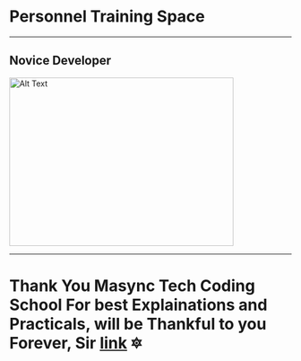 # Personnel Training Space 

---
## Novice Developer
<img src="https://cdn.pixabay.com/photo/2024/04/09/03/04/ai-generated-8684869_1280.jpg" alt="Alt Text" width="400" height="300">

***

# Thank You Masync Tech Coding School For best Explainations and Practicals, will be Thankful to you Forever, Sir [link](https://masynctech.com/) :six_pointed_star:


